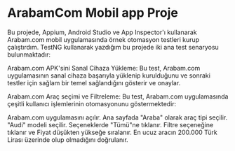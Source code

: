 # ArabamCom Mobil app Proje

Bu projede, Appium, Android Studio ve App Inspector'ı kullanarak Arabam.com mobil uygulamasında örnek otomasyon testleri kurup çalıştırdım. TestNG kullanarak yazdığım bu projede iki ana test senaryosu bulunmaktadır:

Arabam.com APK'sini Sanal Cihaza Yükleme: Bu test, Arabam.com uygulamasının sanal cihaza başarıyla yüklenip kurulduğunu ve sonraki testler için sağlam bir temel sağlandığını gösterir ve onaylar.

Arabam.com Araç seçimi ve Filtreleme: Bu test, Arabam.com uygulamasında çeşitli kullanıcı işlemlerinin otomasyonunu göstermektedir:

Arabam.com uygulamasını açılır.
Ana sayfada "Araba" olarak araç tipi seçilir.
"Audi" modeli seçilir.
Seçeneklerde "Tümü"ne tıklanır.
Filtre seçeneğine tıklanır ve  Fiyat düşükten yükseğe sıralanır.
En ucuz aracın 200.000 Türk Lirası üzerinde olup olmadığını doğrulanır.

